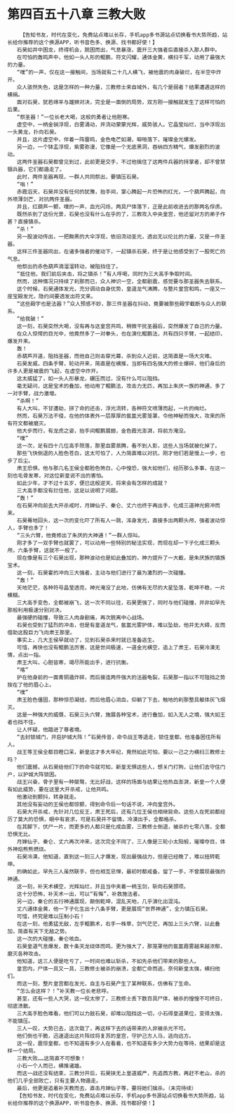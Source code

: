 # 第四百五十八章 三教大败
        【告知书友，时代在变化，免费站点难以长存，手机app多书源站点切换看书大势所趋，站长给你推荐的这个换源APP，听书音色多、换源、找书都好使！】
       石昊如井中困龙，终得机会，脱困而出，气息暴涨，震开三大强者后直接杀入那人群中。
       在可怕的轰鸣声中，他如一头人形的鲲鹏，符文闪耀，通体金黄，横扫千军，动用了最强大的力量。
       “噗”的一声，仅在这一接触间，当场就有二十几人横飞，被他震的肉身破烂，在半空中炸开。
       众人骇然失色，这是怎样的一种力量，三教修士来自域外，有几个是弱者？结果遭遇这样的横祸。
       面对石昊，犹若绵羊与雄狮对决，完全是一面倒的局势，双方刚一接触就发生了这样可怕的后果。
       “祭圣器！”一位长老大喝，这般的勇者让他胆寒。
       虚空中，一柄金锏浮现，白雾涌动，并流动蒙蒙光辉，威势骇人。它晶莹灿烂，当中浮现出一头黄龙，扑向石昊。
       并且，这片虚空中，伴着一阵雷鸣，金色电芒如潮，噼啪落下，璀璨金光爆发。
       另一边，一个钵盂浮现，紫雾弥漫，它像是一个无底黑洞，吞纳四方精气，爆发剧烈的波动。
       这两件圣器石昊都曾见到过，此前更是交手，不过他擒住了这两件兵器的持掌者，却不曾禁锢兵器，它们都遁走了。
       此时，两件圣器再现，一群人共同祭出，要镇压石昊。
       “嗡！”
       赤霞滔天，石昊并没有任何的犹豫，抬手间，掌心腾起一片恐怖的红光，一个葫芦腾起，向外喷薄剑芒，对抗两件圣器。
       并且，红葫芦一颤，噗的一声，血光闪烁，两具尸体落下，正是此前收进去的那两名俘虏。
       既然杀到了这份光景，石昊也没有什么在乎的了，三教攻入中央皇宫，他还留对方的弟子作甚？直接镇杀。
       “杀！”
       另一股波动传出，一把黝黑的大伞浮现，依旧流动圣光，透出无以伦比的力量，又是一件圣器。
       这样三件圣器同出，在诸多强者的催动下，一起镇杀石昊，终于是让他感受到了一股死亡的气息。
       他祭出的赤色葫芦滴溜溜转动，被阻挡住了。
       “抵住他，我们前后夹击，将之镇杀！”有人呼喝，同时为三大高手争取时间。
       然而，这种情况只持续了刹那而已，众人神识一空，全都剧震，感觉要与那圣器失去联系。
       这个时候，石昊通体发光，充分调动自身优势，皇道龙气沸腾，与整片皇宫和鸣，一座又一座宝殿发光，隐约间要透发出符文来。
       “这些殿宇也是法器？”众人预感不妙，那三件圣器在抖动，竟要被那些殿宇截断与众人的联系。
       “给我破！”
       这一刻，石昊突然大喝，没有再与这皇宫共鸣，稍微干扰圣器后，突然爆发了自己的力量。
       在众人惊愕的目光中，他竟然多了一对拳头，也在演化鲲鹏法，共有四只手臂，一起结印，爆发开来。
       轰！
       赤葫芦开道，阻挡圣器，而他自己则击穿光幕，杀到众人近前，这简直是一场大灾难。
       石昊发威，四条手臂，轮动开来，简直是在横推，当即有四名强大的修士爆碎，他们身后的许多人更是被震的飞起，在虚空中炸开。
       这太威猛了，如一头人形暴龙，碾压而过，没有什么可以阻挡。
       毫无疑问，这是宝术的叠加，他动用了鲲鹏法，攻击力无匹，再加上朱厌一族的神通，多了一对手臂，战力激增。
       “杀啊！”
       有人大叫，不甘遭劫，拼了命的还击，浮光流转，各种符文喷薄而起，一片的绚烂。
       然而，石昊万法不侵，在他的体表外一层厚厚的氤氲光雾笼罩，令他神秘而强大，攻来的所有符文都被磨灭。
       他大步而行，有龙虎之姿，抬手间鲲鹏展翅，金色霞光澎湃，将前方淹没。
       “噗”
       这一次，足有四十几位高手殒落，那里血雾蒸腾，看不到人影，这些人当场就被化掉了。
       那些飞快倒退的人脸色苍白，这太可怕了，人力简直难以对抗，刚才他们若是慢上一步，也步了后尘。
       肃王恐惧，他与那几名王侯全都脸色煞白，心中惶恐，强大如他们，经历那么多事，在这一刻也毛骨发寒，对这位新皇说不出的害怕。
       如此少年，才不过十五岁，便已这般逆天，将来会有怎样的成就？
       三大高手都没有拦住他，这足以说明了问题。
       “轰！”
       在石昊冲向前去大开杀戒时，月婵仙子、秦仑、丈六也终于再出手，化成三道神光俯冲而来。
       石昊蓦地回头，这一次的变化吓了所有人一跳，浑身发光，直接多出两颗头颅，强者波动惊人，手臂也多了！
       “三头六臂，他竟修出了朱厌的大神通！”一群人惊叫。
       刚才多了一双手臂也就罢了，可以动用一些特别的秘法实现，而现在却一下子化成三颗头颅，六条手臂，这就不一般了。
       现在像是有三个石昊出现，那种波动也是如此叠加的，神力提升了一大截，是朱厌族的镇族宝术。
       这一刻，石昊霍的冲向三大强者，主动与他们进行了最为激烈的一次碰撞。
       “轰！”
       天地茫茫，各种符号晶莹透亮，神光淹没了此地，仿佛有无尽的大星坠落，乾坤不稳，一片模糊。
       三大高手变色，全都被崩飞，这一次不同以往，石昊更强了，同时与他们碰撞，并非如早先那般利用极速分别对决。
       最强硬的碰撞，导致三人肉身剧痛，再次脱离中心战场。
       石昊也受到了猛烈的冲击，但是有皇道龙气，氤氲光雾护体，难以坠劫，他并无大碍，反而借助这股巨力飞向肃王那里。
       事实上，几大王侯早就动了，见到石昊杀来时就已准备逃生。
       可惜，再快也没有鲲鹏法厉害，这是世间极速，一道金光横空，追上了肃王，石昊冷漠无情，点出一指。
       肃王大叫，心胆皆寒，竭尽所能出手，进行抗衡。
       “喀”
       护在他身前的一面青铜遁炸碎，而后接连两件强大的法器龟裂，石昊那一指以不可阻挡之势按在了他的眉心上。
       “噗”
       肃王脸色僵固，那种惊恐凝结，而后他眉心淌血，仰躺了下去，触地的刹那整具躯体灰飞烟灭。
       这是一种强大的威慑，石昊三头六臂，施展各种宝术，进行叠加，如入无人之境，强大如王者也挡不住。
       让人怀疑，他踏进了尊者境。
       “去封锁城门，开启护城大阵！”石昊传音，命令战王等退走，锁住皇都，他准备困住所有人。
       战王等王侯全都目瞪口呆，新皇这才多大年纪，竟然如此可怕，要以一己之力横扫三教修士吗？
       他们震撼，从石昊给他们下的命令就可知，新皇无惧这些人，想关门打狗，让他们去守住门户，以护城大阵锁困。
       战王兴奋，骨子里有一种桀骜，无比好战，这样的场面与结果让他热血澎湃，新皇一个人便有如此威势，要在这里大开杀戒，让他共鸣。
       他激动到颤抖，转身就走。
       其他没有妄动的王侯也都惊颤，得到命令后一句话不说，冲向皇宫外。
       石昊大开杀戒，先针对几位反王，肃王死后，还有几位王侯也相继毙命。这些人在死前都经历了莫大的恐惧，眼中有哀求，可是石昊并不留情，冷漠出手，全都格杀。
       在其脚下，伏尸一片，而更多的人都只是化成血雾，三教修士倒退，被杀的七零八落，全都恐惧无比。
       月婵仙子、秦仑、丈六再次冲来，这次完全不同了，三人像是三轮小太阳般，璀璨夺目，体外神焰熊熊燃烧。
       石昊冷漠，他知道，直到这一刻三人才爆发，现出最强战力，但是已经晚了，难以扭转乾坤。
       的确如此，早先三人虽然联手，但也相互忌惮，最初时都戒备，留了一手，不曾展现最强的神通。
       这一刻，补天术横空，光辉灿烂，并且当中夹着一柄玉剑，斩向石昊颈项。
       这十分恐怖，补天术一出，可以“有悔”，补救施法者。
       另一边，秦仑的五行神通展现，颠倒乾坤，混乱天地，几乎演化出混沌。
       丈六通体金黄，他一下子化生出十八条手臂，更是展现“世界神通”，全力镇压石昊。
       可惜，终究是难以压制小石！
       在这一刻，他勇猛无敌，左手鲲鹏术，右手一株草，剑气茫茫，再加上三头六臂，以此叠加，简直有天下无敌之势。
       这一次的大碰撞，秦仑咳血。
       石昊皇道气息爆发，数十条天龙绕体而鸣，更为强大了，那笼罩他的氤氲霞雾越来越浓郁，磨灭各种攻击。
       他知道，这三人便是吃亏了，一时间也难以斩杀，不如先杀他们带来的那些人。
       皇宫内，尸体一具又一具，三教修士被杀的崩溃，全都亡命而逃，奈何新皇太强，横扫他们。
       而这一刻，整片皇宫都在发光，自主与石昊产生了某种联系，仿佛有了生命。
       “怎么会这样？！”补天教一位长老悲呼。
       甚至，还有一些人大哭，这一役太惨了，三教修士丢下数百具尸体，被杀的惶惶不可终日，彻底溃散。
       三大高手脸色难看，他们可以力敌石昊，却难以阻挡这一切，小石得皇道果位，变得太强，不能镇压。
       三人一叹，大势已去，这次栽了，再这样下去的话带来的人非被杀光不可。
       他们倒也干脆，迅速退出这片阵纹将复苏的皇宫，守护己方人马，逃向远方。
       这一役，震惊皇都，也不知道有多少人在看着，也不知道有多少大势力在等待，结果却是这样一个结局。
       三教大败……这简直不可想象！
       小石一个人而已，横推诸雄。
       而这一战还没有结束，三教分开后，石昊挟无上皇道威严，先追西方教，再赶不老山，杀的他们几乎全部败亡，只有主要人物遁走。
       最后，他更是追着补天教而去，直击月婵仙子等，要将她们擒杀。（未完待续）
       【告知书友，时代在变化，免费站点难以长存，手机app多书源站点切换看书大势所趋，站长给你推荐的这个换源APP，听书音色多、换源、找书都好使！】